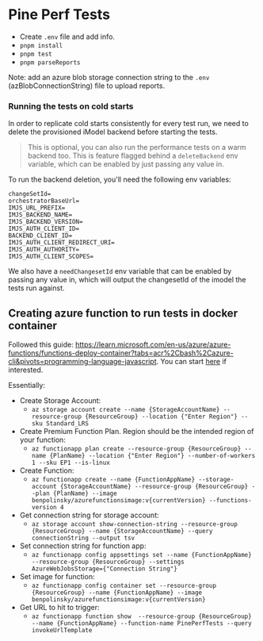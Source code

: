 # Pine Perf Tests

- Create `.env` file and add info.
- `pnpm install`
- `pnpm test`
- `pnpm parseReports`

Note: add an azure blob storage connection string to the `.env` (azBlobConnectionString) file to upload reports.

### Running the tests on cold starts

In order to replicate cold starts consistently for every test run, we need to delete the provisioned iModel backend before starting the tests.

> This is optional, you can also run the performance tests on a warm backend too. This is feature flagged behind a `deleteBackend` env variable, which can be enabled by just passing any value in.

To run the backend deletion, you'll need the following env variables:

```
changeSetId=
orchestratorBaseUrl=
IMJS_URL_PREFIX=
IMJS_BACKEND_NAME=
IMJS_BACKEND_VERSION=
IMJS_AUTH_CLIENT_ID=
BACKEND_CLIENT_ID=
IMJS_AUTH_CLIENT_REDIRECT_URI=
IMJS_AUTH_AUTHORITY=
IMJS_AUTH_CLIENT_SCOPES=
```

We also have a `needChangesetId` env variable that can be enabled by passing any value in, which will output the changesetId of the imodel the tests run against.

## Creating azure function to run tests in docker container

Followed this guide: https://learn.microsoft.com/en-us/azure/azure-functions/functions-deploy-container?tabs=acr%2Cbash%2Cazure-cli&pivots=programming-language-javascript. You can start [here](https://learn.microsoft.com/en-us/azure/azure-functions/functions-deploy-container?tabs=acr%2Cbash%2Cazure-cli&pivots=programming-language-javascript#create-supporting-azure-resources-for-your-function) if interested.

Essentially:

- Create Storage Account:
  - `az storage account create --name {StorageAccountName} --resource-group {ResourceGroup} --location {"Enter Region"} --sku Standard_LRS`
- Create Premium Function Plan. Region should be the intended region of your function:
  - `az functionapp plan create --resource-group {ResourceGroup} --name {PlanName} --location {"Enter Region"} --number-of-workers 1 --sku EP1 --is-linux`
- Create Function:
  - `az functionapp create --name {FunctionAppName} --storage-account {StorageAccountName} --resource-group {ResourceGroup} --plan {PlanName} --image benpolinsky/azurefunctionsimage:v{currentVersion} --functions-version 4`
- Get connection string for storage account:
  - `az storage account show-connection-string --resource-group {ResourceGroup} --name {StorageAccountName} --query connectionString --output tsv`
- Set connection string for function app:
  - `az functionapp config appsettings set --name {FunctionAppName} --resource-group {ResourceGroup} --settings AzureWebJobsStorage={"Connection String"}`
- Set image for function:
  - `az functionapp config container set --resource-group {ResourceGroup} --name {FunctionAppName} --image benpolinsky/azurefunctionsimage:v{currentVersion}`
- Get URL to hit to trigger:
  - `az functionapp function show  --resource-group {ResourceGroup} --name {FunctionAppName} --function-name PinePerfTests --query invokeUrlTemplate`
